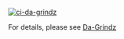 [![ci-da-grindz](https://github.com/da-grindz/da-grindz/actions/workflows/ci.yml/badge.svg)](https://github.com/da-grindz/da-grindz/actions/workflows/ci.yml)

For details, please see [Da-Grindz](https://github.com/da-grindz)

